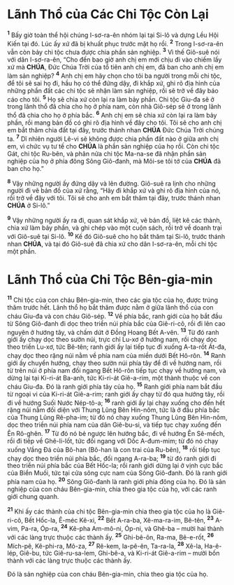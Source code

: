 # Lãnh Thổ của Các Chi Tộc Còn Lại
<sup><b>1</b></sup> Bấy giờ toàn thể hội chúng I-sơ-ra-ên nhóm lại tại Si-lô và dựng Lều Hội Kiến tại đó. Lúc ấy xứ đã bị khuất phục trước mặt họ rồi. <sup><b>2</b></sup> Trong I-sơ-ra-ên vẫn còn bảy chi tộc chưa được chia phần sản nghiệp. <sup><b>3</b></sup> Vì thế Giô-suê nói với dân I-sơ-ra-ên, “Cho đến bao giờ anh chị em mới chịu đi vào chiếm lấy xứ mà **CHÚA**, Đức Chúa Trời của tổ tiên anh chị em, đã ban cho anh chị em làm sản nghiệp? <sup><b>4</b></sup> Anh chị em hãy chọn cho tôi ba người trong mỗi chi tộc, để tôi sẽ sai họ đi, hầu họ có thể đứng dậy, đi khắp xứ, ghi rõ địa hình của những phần đất các chi tộc sẽ nhận làm sản nghiệp, rồi sẽ trở về đây báo cáo cho tôi. <sup><b>5</b></sup> Họ sẽ chia xứ còn lại ra làm bảy phần. Chi tộc Giu-đa sẽ ở trong lãnh thổ đã chia cho họ ở phía nam, còn nhà Giô-sép sẽ ở trong lãnh thổ đã chia cho họ ở phía bắc. <sup><b>6</b></sup> Anh chị em sẽ chia xứ còn lại ra làm bảy phần, rồi mang bản đồ có ghi rõ địa hình về đây cho tôi. Tôi sẽ cho anh chị em bắt thăm chia đất tại đây, trước thánh nhan **CHÚA** Đức Chúa Trời chúng ta. <sup><b>7</b></sup> Dĩ nhiên người Lê-vi sẽ không được chia phần đất nào ở giữa anh chị em, vì chức vụ tư tế cho **CHÚA** là phần sản nghiệp của họ rồi. Còn chi tộc Gát, chi tộc Ru-bên, và phân nửa chi tộc Ma-na-se đã nhận phần sản nghiệp của họ ở phía đông Sông Giô-đanh, mà Môi-se tôi tớ của **CHÚA** đã ban cho họ.”

<sup><b>8</b></sup> Vậy những người ấy đứng dậy và lên đường. Giô-suê ra lịnh cho những người đi vẽ bản đồ của xứ rằng, “Hãy đi khắp xứ và ghi rõ địa hình của nó, rồi trở về đây với tôi. Tôi sẽ cho anh em bắt thăm tại đây, trước thánh nhan **CHÚA** ở Si-lô.”

<sup><b>9</b></sup> Vậy những người ấy ra đi, quan sát khắp xứ, vẽ bản đồ, liệt kê các thành, chia xứ làm bảy phần, và ghi chép vào một cuộn sách, rồi trở về doanh trại với Giô-suê tại Si-lô. <sup><b>10</b></sup> Kế đó Giô-suê cho họ bắt thăm tại Si-lô, trước thánh nhan **CHÚA**, và tại đó Giô-suê đã chia xứ cho dân I-sơ-ra-ên, mỗi chi tộc một phần.

# Lãnh Thổ của Chi Tộc Bên-gia-min
<sup><b>11</b></sup> Chi tộc của con cháu Bên-gia-min, theo các gia tộc của họ, được trúng thăm trước hết. Lãnh thổ họ bắt thăm được nằm ở giữa lãnh thổ của con cháu Giu-đa và con cháu Giô-sép. <sup><b>12</b></sup> Về phía bắc, ranh giới của họ bắt đầu từ Sông Giô-đanh đi dọc theo triền núi phía bắc của Giê-ri-cô, rồi đi lên cao nguyên ở hướng tây, và chấm dứt ở Đồng Hoang Bết A-vên. <sup><b>13</b></sup> Từ đó ranh giới ấy chạy dọc theo sườn núi, trực chỉ Lu-xơ ở hướng nam, rồi chạy dọc theo triền Lu-xơ, tức Bê-tên; ranh giới ấy lại tiếp tục đi xuống A-ta-rốt Át-đa, chạy dọc theo rặng núi nằm về phía nam của miền dưới Bết Hô-rôn. <sup><b>14</b></sup> Ranh giới ấy chuyển hướng, chạy theo sườn núi phía tây để đi về hướng nam, rồi từ trên núi ở phía nam đối ngang Bết Hô-rôn tiếp tục chạy về hướng nam, và dừng lại tại Ki-ri-át Ba-anh, tức Ki-ri-át Giê-a-rim, một thành thuộc về con cháu Giu-đa. Đó là ranh giới phía tây của họ. <sup><b>15</b></sup> Ranh giới phía nam bắt đầu từ ngoại vi của Ki-ri-át Giê-a-rim; ranh giới ấy chạy từ đó qua hướng tây, rồi đi về hướng Suối Nước Nép-tô-a; <sup><b>16</b></sup> ranh giới ấy lại chạy xuống cho đến hết rặng núi nằm đối diện với Thung Lũng Bên Hin-nôm, tức là ở đầu phía bắc của Thung Lũng Rê-pha-im; từ đó nó chạy xuống Thung Lũng Bên Hin-nôm, dọc theo triền núi phía nam của dân Giê-bu-si, và tiếp tục chạy xuống đến Ên Rô-ghên. <sup><b>17</b></sup> Từ đó nó bẻ ngược lên hướng bắc, đi về hướng Ên Sê-mếch, rồi đi tiếp về Ghê-li-lốt, tức đối ngang với Dốc A-đum-mim; từ đó nó chạy xuống Vầng Đá của Bô-han (Bô-han là con trai của Ru-bên), <sup><b>18</b></sup> rồi tiếp tục chạy dọc theo triền núi phía bắc, đối ngang A-ra-ba; <sup><b>19</b></sup> từ đó ranh giới đi theo triền núi phía bắc của Bết Hốc-la; rồi ranh giới dừng lại ở vịnh cực bắc của Biển Muối, tức tại cửa sông cực nam của Sông Giô-đanh. Đó là ranh giới phía nam của họ. <sup><b>20</b></sup> Sông Giô-đanh là ranh giới phía đông của họ. Đó là sản nghiệp của con cháu Bên-gia-min, chia theo gia tộc của họ, với các ranh giới chung quanh.

<sup><b>21</b></sup> Khi ấy các thành của chi tộc Bên-gia-min chia theo gia tộc của họ là Giê-ri-cô, Bết Hốc-la, Ê-méc Kê-xi, <sup><b>22</b></sup> Bết A-ra-ba, Xê-ma-ra-im, Bê-tên, <sup><b>23</b></sup> A-vim, Pa-ra, Óp-ra, <sup><b>24</b></sup> Kê-pha Am-mô-ni, Óp-ni, và Ghê-ba – mười hai thành với các làng trực thuộc các thành ấy. <sup><b>25</b></sup> Ghi-bê-ôn, Ra-ma, Bê-e-rốt, <sup><b>26</b></sup> Mích-pê, Kê-phi-ra, Mô-za, <sup><b>27</b></sup> Rê-kem, Ia-pê-ên, Ta-ra-la, <sup><b>28</b></sup> Xê-la, Ha-ê-lép, Giê-bu, tức Giê-ru-sa-lem, Ghi-bê-a, và Ki-ri-át Giê-a-rim – mười bốn thành với các làng trực thuộc các thành ấy.

Đó là sản nghiệp của con cháu Bên-gia-min, chia theo gia tộc của họ.